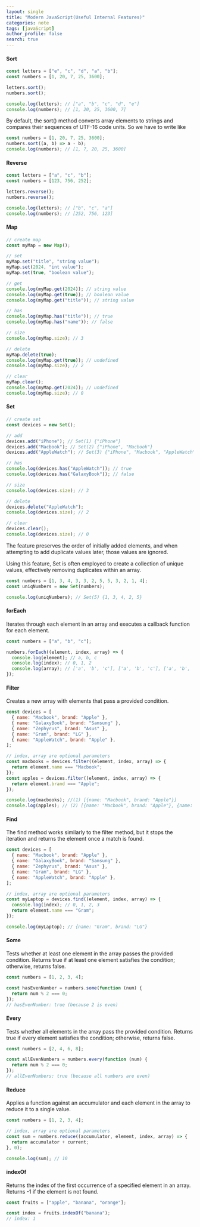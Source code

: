```yaml
---
layout: single
title: "Modern JavaScript(Useful Internal Features)"
categories: note
tags: [javaScript]
author_profile: false
search: true
---
```


#### Sort

```javascript
const letters = ["e", "c", "d", "a", "b"];
const numbers = [1, 20, 7, 25, 3600];

letters.sort();
numbers.sort();

console.log(letters); // ["a", "b", "c", "d", "e"]
console.log(numbers); // [1, 20, 25, 3600, 7]
```

By default, the sort() method converts array elements to strings and compares their sequences of UTF-16 code units. So we have to write like

```javascript
const numbers = [1, 20, 7, 25, 3600];
numbers.sort((a, b) => a - b);
console.log(numbers); // [1, 7, 20, 25, 3600]
```

#### Reverse

```javascript
const letters = ["a", "c", "b"];
const numbers = [123, 756, 252];

letters.reverse();
numbers.reverse();

console.log(letters); // ["b", "c", "a"]
console.log(numbers); // [252, 756, 123]
```

#### Map

```javascript
// create map
const myMap = new Map();

// set
myMap.set("title", "string value");
myMap.set(2024, "int value");
myMap.set(true, "boolean value");

// get
console.log(myMap.get(2024)); // string value
console.log(myMap.get(true)); // boolean value
console.log(myMap.get("title")); // string value

// has
console.log(myMap.has("title")); // true
console.log(myMap.has("name")); // false

// size
console.log(myMap.size); // 3

// delete
myMap.delete(true);
console.log(myMap.get(true)); // undefined
console.log(myMap.size); // 2

// clear
myMap.clear();
console.log(myMap.get(2024)); // undefined
console.log(myMap.size); // 0
```

#### Set

```javascript
// create set
const devices = new Set();

// add
devices.add("iPhone"); // Set(1) {"iPhone"}
devices.add("Macbook"); // Set(2) {"iPhone", "Macbook"}
devices.add("AppleWatch"); // Set(3) {"iPhone", "Macbook", "AppleWatch"}

// has
console.log(devices.has("AppleWatch")); // true
console.log(devices.has("GalaxyBook")); // false

// size
console.log(devices.size); // 3

// delete
devices.delete("AppleWatch");
console.log(devices.size); // 2

// clear
devices.clear();
console.log(devices.size); // 0
```

The feature preserves the order of initially added elements, and when attempting to add duplicate values later, those values are ignored.

Using this feature, Set is often employed to create a collection of unique values, effectively removing duplicates within an array.

```javascript
const numbers = [1, 3, 4, 3, 3, 2, 5, 5, 3, 2, 1, 4];
const uniqNumbers = new Set(numbers);

console.log(uniqNumbers); // Set(5) {1, 3, 4, 2, 5}
```

#### forEach

Iterates through each element in an array and executes a callback function for each element.

```javascript
const numbers = ["a", "b", "c"];

numbers.forEach((element, index, array) => {
  console.log(element); // a, b, c
  console.log(index); // 0, 1, 2
  console.log(array); // ['a', 'b', 'c'], ['a', 'b', 'c'], ['a', 'b', 'c']
});
```

#### Filter

Creates a new array with elements that pass a provided condition.

```javascript
const devices = [
  { name: "Macbook", brand: "Apple" },
  { name: "GalaxyBook", brand: "Samsung" },
  { name: "Zephyrus", brand: "Asus" },
  { name: "Gram", brand: "LG" },
  { name: "AppleWatch", brand: "Apple" },
];

// index, array are optional parameters
const macbooks = devices.filter((element, index, array) => {
  return element.name === "Macbook";
});
const apples = devices.filter((element, index, array) => {
  return element.brand === "Apple";
});

console.log(macbooks); //(1) [{name: "Macbook", brand: "Apple"}]
console.log(apples); // (2) [{name: "Macbook", brand: "Apple"}, {name: "AppleWatch", brand: "Apple"}]
```

#### Find

The find method works similarly to the filter method, but it stops the iteration and returns the element once a match is found.

```javascript
const devices = [
  { name: "Macbook", brand: "Apple" },
  { name: "GalaxyBook", brand: "Samsung" },
  { name: "Zephyrus", brand: "Asus" },
  { name: "Gram", brand: "LG" },
  { name: "AppleWatch", brand: "Apple" },
];

// index, array are optional parameters
const myLaptop = devices.find((element, index, array) => {
  console.log(index); // 0, 1, 2, 3
  return element.name === "Gram";
});

console.log(myLaptop); // {name: "Gram", brand: "LG"}
```

#### Some

Tests whether at least one element in the array passes the provided condition. Returns true if at least one element satisfies the condition; otherwise, returns false.

```javascript
const numbers = [1, 2, 3, 4];

const hasEvenNumber = numbers.some(function (num) {
  return num % 2 === 0;
});
// hasEvenNumber: true (because 2 is even)
```

#### Every

Tests whether all elements in the array pass the provided condition. Returns true if every element satisfies the condition; otherwise, returns false.

```javascript
const numbers = [2, 4, 6, 8];

const allEvenNumbers = numbers.every(function (num) {
  return num % 2 === 0;
});
// allEvenNumbers: true (because all numbers are even)
```

#### Reduce

Applies a function against an accumulator and each element in the array to reduce it to a single value.

```javascript
const numbers = [1, 2, 3, 4];

// index, array are optional parameters
const sum = numbers.reduce((accumulator, element, index, array) => {
  return accumulator + current;
}, 0);

console.log(sum); // 10
```

#### indexOf

Returns the index of the first occurrence of a specified element in an array. Returns -1 if the element is not found.

```javascript
const fruits = ["apple", "banana", "orange"];

const index = fruits.indexOf("banana");
// index: 1
```
